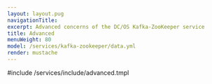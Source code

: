 ```yaml
---
layout: layout.pug
navigationTitle:
excerpt: Advanced concerns of the DC/OS Kafka-ZooKeeper service
title: Advanced
menuWeight: 80
model: /services/kafka-zookeeper/data.yml
render: mustache
---
```


#include /services/include/advanced.tmpl
